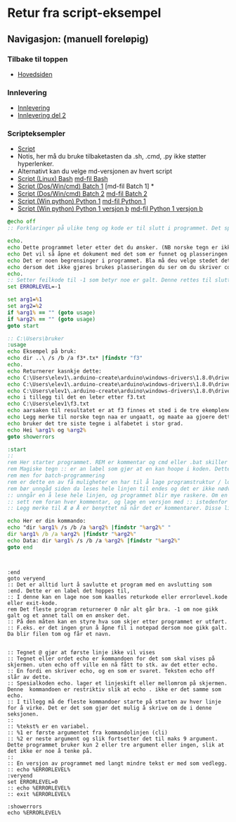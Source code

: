# Retur fra script-eksempel
## Navigasjon: (manuell foreløpig)
### Tilbake til toppen
- [Hovedsiden](../README.md)
### Innlevering
- [Innlevering](../innlevering/innlevering001.md)
- [Innlevering del 2](../innlevering/innlevering002_lite_tekst_noe_kode.md)
### Scripteksempler
- [Script](./README.md)
- Notis, her må du bruke tilbaketasten da .sh, .cmd, .py ikke støtter hyperlenker.
- Alternativt kan du velge md-versjonen av hvert script
- [Script (Linux) Bash](./bash01.sh) [md-fil Bash](./bash01.sh) 
- [Script (Dos/Win/cmd) Batch 1](./batch01.cmd) [md-fil Batch 1] *  
- [Script (Dos/Win/cmd) Batch 2](./batch02.cmd) [md-fil Batch 2](./batch02_cmd.md)
- [Script (Win python) Python 1](./python01.py) [md-fil Python 1](./python01_py.md)
- [Script (Win python) Python 1 versjon b](./python01b.py) [md-fil Python 1 versjon b](./python01b_py.md)
<!-- 
- [Script (Linux python) Python 2](./python02.py) NB ikke klar enda 
- [Script (OS uavhengig python) Python 3](./python03.py) NB ikke klar enda 
-->
```cmd
@echo off
:: Forklaringer på ulike teng og kode er til slutt i programmet. Det sparer en for litt unødige kommentarer underveis.

echo.
echo Dette programmet leter etter det du ønsker. (NB norske tegn er ikke lurt)
echo Det vil så åpne et dokument med det som er funnet og plasseringen på maskinen.
echo Det er noen begrensinger i programmet. Bla må deu velge stedet det skal søkes fra, og 
echo dersom det ikke gjøres brukes plasseringen du ser om du skriver cd uten noe bak. (cd)
echo.
:: Setter feilkode til -1 som betyr noe er galt. Denne rettes til slutt om en når :veryend
set ERRORLEVEL=-1

set arg1=%1
set arg2=%2
if %arg1% == "" (goto usage)
if %arg2% == "" (goto usage)
goto start

:: C:\Users\bruker
:usage
echo Eksempel på bruk: 
echo dir ..\ /s /b /a f3*.tx* |findstr "f3"
echo.
echo Returnerer kasnkje dette:
echo C:\Users\elev1\.arduino-create\arduino\windows-drivers\1.8.0\drivers\.git\objects\40\af396a0ea3c0919709e49a9d343514988f7e26
echo C:\Users\elev1\.arduino-create\arduino\windows-drivers\1.8.0\drivers\.git\objects\41\a890d1131ef889b772d86c5c4d1803bea0df3c
echo C:\Users\elev1\.arduino-create\arduino\windows-drivers\1.8.0\drivers\.git\objects\45\4de03e94366ab70843abf5f9f3056b84f6fb9c
echo i tillegg til det en leter etter f3.txt
echo C:\Users\elev1\f3.txt
echo aarsaken til resultatet er at f3 finnes et sted i de tre ekemplene ogver og derfor maa en vaere presis i det en leter etter.
echo Legg merke til norske tegn naa er ungaatt, og maate aa gjoere dette er aa kun skrive paa engelsk, siden det norske spraaket
echo bruker det tre siste tegne i alfabetet i stor grad.
echo Hei %arg1% og %arg2%
goto showerrors

:start
:: 
rem Her starter programmet. REM er kommentar og cmd eller .bat skiller ikke mellom store eller smaa bokstaver.
rem Magiske tegn :: er an label som gjør at en kan hoope i koden. Dette er ikke bra programmeringsskikk i programspråk slik som c++ eller python, 
rem men for batch-programmering
rem er dette en av få muligheter en har til å lage programstruktur / logikk.
rem bør unngåd siden da leses hele linjen til endes og det er ikke nødvendig med kommentarer- Ved å benytte ::
:: unngår en å lese hele linjen, og programmet blir mye raskere. Om en vil teste dette selv så lag et program med 1 million linjer.
:: sett rem foran hver kommentar, og lage en versjon med :: istedenfor rem. Da vil en se en mangedobling av hastigheten programmet kjører.
:: Legg merke til Æ ø Å er benyttet nå når det er kommentarer. Disse linjen vises ikke, og en må redigere filen for å se de.

echo Her er din kommando:
echo "dir %arg1% /s /b /a %arg2% |findstr "%arg2%" "
dir %arg1% /b /a %arg2% |findstr "%arg2%"
echo Data: dir %arg1% /s /b /a %arg2% |findstr "%arg2%"
goto end

```
```batch


:end
goto veryend
:: Det er alltid lurt å savlutte et program med en avslutting som :end. Dette er en label det hoppes til,
:: I denne kan en lage noe som kaalles returkode eller errorlevel.kode eller exit-kode.
rem Det fleste program returnerer 0 når alt går bra. -1 om noe gikk galt og et annet tall om en ønsker det.
:: På den måten kan en styre hva som skjer etter programmet er utført.
:: F.eks. er det ingen grun å åpne fil i notepad dersom noe gikk galt. Da blir filen tom og får et navn.


:: Tegnet @ gjør at første linje ikke vil vises
:: Tegnet eller ordet echo er kommandoen for det som skal vises på skjermen. uten echo off ville en nå fått to stk. av det etter echo.
:: En fordi en skriver echo, og en som er svaret. Teksten echo off slår av dette.
:: Spesialkoden echo. lager et linjeskift eller mellomrom på skjermen. Denne  kommandoen er restriktiv slik at echo . ikke er det samme som echo.
:: I tillegg må de fleste kommandoer starte på starten av hver linje for å virke. Det er det som gjør det mulig å skrive om de i denne seksjonen.
:: 
:: %tekst% er en variabel.
:: %1 er første argumentet fra kommandolinjen (cli)
:: %2 er neste argument og slik fortsetter det til maks 9 argument. Dette programmet bruker kun 2 eller tre argument eller ingen, slik at det ikke er noe å tenke på.
:: 
:: En versjon av programmet med langt mindre tekst er med som vedlegg.
:: echo %ERRORLEVEL%
:veryend
set ERRORLEVEL=0
:: echo %ERRORLEVEL%
:: exit %ERRORLEVEL%

:showerrors
echo %ERRORLEVEL%
```